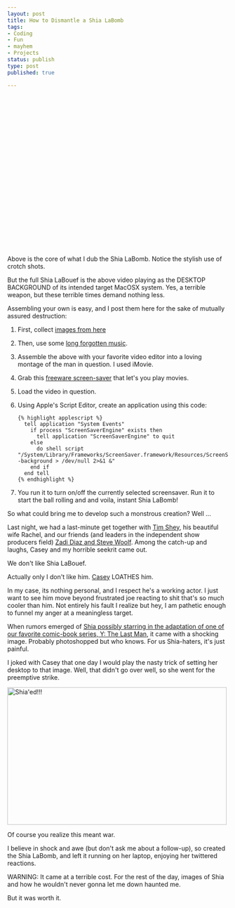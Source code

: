```yaml
--- 
layout: post
title: How to Dismantle a Shia LaBomb
tags: 
- Coding
- Fun
- mayhem
- Projects
status: publish
type: post
published: true

---
```

<object width="425" height="350" class="image"> <param name="movie" value="http://www.youtube.com/v/o8XanqiBnOI"> </param> <embed src="http://www.youtube.com/v/o8XanqiBnOI" type="application/x-shockwave-flash" width="425" height="350"> </embed> </object>

Above is the core of what I dub the Shia LaBomb. Notice the stylish use of crotch shots.

But the full Shia LaBouef is the above video playing as the DESKTOP BACKGROUND of its intended target MacOSX system. Yes, a terrible weapon, but these terrible times demand nothing less.

Assembling your own is easy, and I post them here for the sake of mutually assured destruction:

1.  First, collect <a href="http://www.shialabeouf.us/">images from here</a>
1.  Then, use some <a href="http://www.youtube.com/watch?v=eBGIQ7ZuuiU">long forgotten music</a>.
1.  Assemble the above with your favorite video editor into a loving montage of the man in question. I used iMovie.
  1.  Grab this <a href="http://s.sudre.free.fr/Software/SaveHollywood.html">freeware screen-saver</a> that let's you play movies.
  1.  Load the video in question.
  1.  Using Apple's Script Editor, create an application using this code:

          {% highlight applescript %}
            tell application "System Events"
              if process "ScreenSaverEngine" exists then
                tell application "ScreenSaverEngine" to quit
              else
                do shell script "/System/Library/Frameworks/ScreenSaver.framework/Resources/ScreenSaverEngine.app/Contents/MacOS/ScreenSaverEngine -background > /dev/null 2>&1 &"
              end if
            end tell
          {% endhighlight %}

  1.  You run it to turn on/off the currently selected screensaver. Run it to start the ball rolling and and voila, instant Shia LaBomb!

So what could bring me to develop such a monstrous creation? Well ...

Last night, we had a last-minute get together with <a href="http://shey.net/">Tim Shey</a>, his beautiful wife Rachel, and our friends (and leaders in the independent show producers field) <a href="http://epicfu.com/">Zadi Diaz and Steve Woolf</a>. Among the catch-up and laughs, Casey and my horrible seekrit came out.

We don't like Shia LaBouef.

Actually only I don't like him. <a href="http://caseymckinnon.com/">Casey</a> LOATHES him.

In my case, its nothing personal, and I respect he's a working actor. I just want to see him move beyond frustrated joe reacting to shit that's so much cooler than him. Not entirely his fault I realize but hey, I am pathetic enough to funnel my anger at a meaningless target.

When rumors emerged of <a href="http://io9.com/5028007/shia-the-last-man-in-2010">Shia possibly starring in the adaptation of one of our favorite comic-book series, Y: The Last Man</a>, it came with a shocking image. Probably photoshopped but who knows. For us Shia-haters, it's just painful.

I joked with Casey that one day I would play the nasty trick of setting her desktop to that image. Well, that didn't go over well, so she went for the preemptive strike.

<a href="http://www.flickr.com/photos/coderonin/2845044562/" title="Shia'ed!!! by Rudy Jahchan, on Flickr" class="image"><img src="http://farm4.static.flickr.com/3211/2845044562_1a99984e15.jpg" width="500" height="313" alt="Shia'ed!!!" /></a>

Of course you realize this meant war.

I believe in shock and awe (but don't ask me about a follow-up), so created the Shia LaBomb, and left it running on her laptop, enjoying her twittered reactions.

WARNING: It came at a terrible cost. For the rest of the day, images of Shia and how he wouldn't never gonna let me down haunted me.

But it was worth it.
